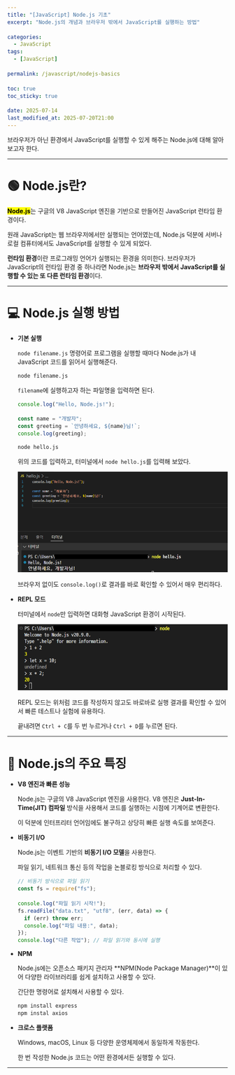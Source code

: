 ```yaml
---
title: "[JavaScript] Node.js 기초"
excerpt: "Node.js의 개념과 브라우저 밖에서 JavaScript를 실행하는 방법"

categories:
  - JavaScript
tags:
  - [JavaScript]

permalink: /javascript/nodejs-basics

toc: true
toc_sticky: true

date: 2025-07-14
last_modified_at: 2025-07-20T21:00
---
```


브라우저가 아닌 환경에서 JavaScript를 실행할 수 있게 해주는 Node.js에 대해 알아보고자 한다.

---

# 🟢 Node.js란?

<mark>**Node.js**</mark>는 구글의 V8 JavaScript 엔진을 기반으로 만들어진 JavaScript 런타임 환경이다.

원래 JavaScript는 웹 브라우저에서만 실행되는 언어였는데, Node.js 덕분에 서버나 로컬 컴퓨터에서도 JavaScript를 실행할 수 있게 되었다.

**런타임 환경**이란 프로그래밍 언어가 실행되는 환경을 의미한다. 브라우저가 JavaScript의 런타임 환경 중 하나라면 Node.js는 **브라우저 밖에서 JavaScript를 실행할 수 있는 또 다른 런타임 환경**이다.

---

# 💻 Node.js 실행 방법

- **기본 실행**

  `node filename.js` 명령어로 프로그램을 실행할 때마다 Node.js가 내 JavaScript 코드를 읽어서 실행해준다.

  ```bash
  node filename.js
  ```

  `filename`에 실행하고자 하는 파일명을 입력하면 된다.

  ```javascript
  console.log("Hello, Node.js!");

  const name = "개발자";
  const greeting = `안녕하세요, ${name}님!`;
  console.log(greeting);
  ```

  ```bash
  node hello.js
  ```

  위의 코드를 입력하고, 터미널에서 `node hello.js`를 입력해 보았다.

  ![hello-example](/assets/images/posts_img/javascript/hello-example.png)

  브라우저 없이도 `console.log()`로 결과를 바로 확인할 수 있어서 매우 편리하다.

- **REPL 모드**

  터미널에서 `node`만 입력하면 대화형 JavaScript 환경이 시작된다.

  ![repl](/assets/images/posts_img/javascript/repl.png)

  REPL 모드는 위처럼 코드를 작성하지 않고도 바로바로 실행 결과를 확인할 수 있어서 빠른 테스트나 실험에 유용하다.

  끝내려면 `Ctrl + C`를 두 번 누르거나 `Ctrl + D`를 누르면 된다.

---

# 🌟 Node.js의 주요 특징

- **V8 엔진과 빠른 성능**

  Node.js는 구글의 V8 JavaScript 엔진을 사용한다. V8 엔진은 **Just-In-Time(JIT) 컴파일** 방식을 사용해서 코드를 실행하는 시점에 기계어로 변환한다.

  이 덕분에 인터프리터 언어임에도 불구하고 상당히 빠른 실행 속도를 보여준다.

- **비동기 I/O**

  Node.js는 이벤트 기반의 **비동기 I/O 모델**을 사용한다.

  파일 읽기, 네트워크 통신 등의 작업을 논블로킹 방식으로 처리할 수 있다.

  ```js
  // 비동기 방식으로 파일 읽기
  const fs = require("fs");

  console.log("파일 읽기 시작!");
  fs.readFile("data.txt", "utf8", (err, data) => {
    if (err) throw err;
    console.log("파일 내용:", data);
  });
  console.log("다른 작업"); // 파일 읽기와 동시에 실행
  ```

- **NPM**

  Node.js에는 오픈소스 패키지 관리자 **NPM(Node Package Manager)**이 있어 다양한 라이브러리를 쉽게 설치하고 사용할 수 있다.

  간단한 명령어로 설치해서 사용할 수 있다.

  ```bash
  npm install express
  npm instal axios
  ```

- **크로스 플랫폼**

  Windows, macOS, Linux 등 다양한 운영체제에서 동일하게 작동한다.

  한 번 작성한 Node.js 코드는 어떤 환경에서든 실행할 수 있다.

---
